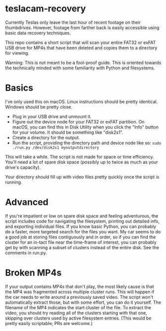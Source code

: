 # teslacam-recovery

Currently Teslas only leave the last hour of recent footage on their thumbdrives. However, footage from farther back is easily accessible using basic data recovery techniques.

This repo contains a short script that will scan your entire FAT32 or exFAT USB drive for MP4s that have been deleted and copies them to a directory for viewing.

Warning: This is not meant to be a fool-proof guide. This is oriented towards the technically minded with some familiarity with Python and filesystems.

# Basics

I've only used this on macOS. Linux instructions should be pretty identical. Windows should be pretty close.

* Plug in your USB drive and unmount it.
* Figure out the device node for your FAT32 or exFAT partition. On macOS, you can find this in Disk Utility when you click the "Info" button for your volume. It should be something like "disk2s1".
* Create a directory for the output.
* Run the script, providing the directory path and device node like so: `sudo ./run.py /dev/disk2s1 myoutputdirectory`

This will take a while. The script is not made for space or time efficiency. You'll need a lot of spare disk space (possibly up to twice as much as your drive's capacity).

Your directory should fill up with video files pretty quickly once the script is running.

# Advanced

If you're impatient or low on spare disk space and feeling adventurous, the script includes code for navigating the filesystem, printing out detailed info, and exporting individual files. If you know basic Python, you can probably do a faster, more targeted search for the files you want. My car seems to do a good job at storing files contiguously and in order, so if you can find the cluster for an in-tact file near the time-frame of interest, you can probably get by with scanning a subset of clusters instead of the entire disk. See the comments in run.py.

# Broken MP4s

If your output contains MP4s that don't play, the most likely cause is that the MP4 was fragmented across multiple cluster runs. This will happen if the car needs to write around a previously saved video. The script won't automatically extract those, but with some effort, you can do it yourself. The filename of the MP4 indicates the start cluster of the file. To extract the video, you should try reading all of the clusters starting with that one, skipping over clusters used by active filesystem entries. (This would be pretty easily scriptable; PRs are welcome.)

